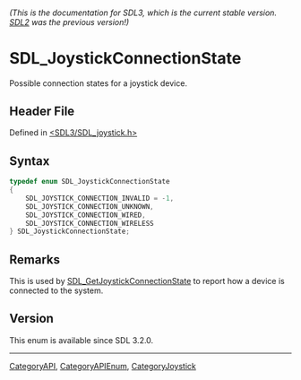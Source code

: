 ###### (This is the documentation for SDL3, which is the current stable version. [SDL2](https://wiki.libsdl.org/SDL2/) was the previous version!)
# SDL_JoystickConnectionState

Possible connection states for a joystick device.

## Header File

Defined in [<SDL3/SDL_joystick.h>](https://github.com/libsdl-org/SDL/blob/main/include/SDL3/SDL_joystick.h)

## Syntax

```c
typedef enum SDL_JoystickConnectionState
{
    SDL_JOYSTICK_CONNECTION_INVALID = -1,
    SDL_JOYSTICK_CONNECTION_UNKNOWN,
    SDL_JOYSTICK_CONNECTION_WIRED,
    SDL_JOYSTICK_CONNECTION_WIRELESS
} SDL_JoystickConnectionState;
```

## Remarks

This is used by
[SDL_GetJoystickConnectionState](SDL_GetJoystickConnectionState) to report
how a device is connected to the system.

## Version

This enum is available since SDL 3.2.0.

----
[CategoryAPI](CategoryAPI), [CategoryAPIEnum](CategoryAPIEnum), [CategoryJoystick](CategoryJoystick)

